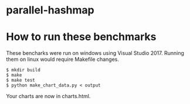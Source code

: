 # parallel-hashmap

How to run these benchmarks
===========================

These bencharks were run on windows using Visual Studio 2017. Running them on linux 
would require Makefile changes.

    $ mkdir build
    $ make
    $ make test
    $ python make_chart_data.py < output

Your charts are now in charts.html.


